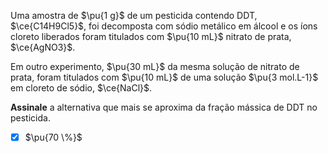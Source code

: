 Uma amostra de $\pu{1 g}$ de um pesticida contendo DDT, $\ce{C14H9Cl5}$, foi decomposta com sódio metálico em álcool e os íons cloreto liberados foram titulados com $\pu{10 mL}$ nitrato de prata, $\ce{AgNO3}$. 

Em outro experimento, $\pu{30 mL}$ da mesma solução de nitrato de prata, foram titulados com $\pu{10 mL}$ de uma solução $\pu{3 mol.L-1}$ em cloreto de sódio, $\ce{NaCl}$.

**Assinale** a alternativa que mais se aproxima da fração mássica de DDT no pesticida.

- [x] $\pu{70 \%}$

